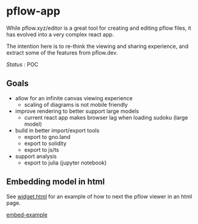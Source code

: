 # pflow-app

While pflow.xyz/editor is a great tool for creating and editing pflow files,
it has evolved into a very complex react app.

The intention here is to re-think the viewing and sharing experience,
and extract some of the features from pflow.dev.

*Status* : POC

## Goals

* allow for an infinite canvas viewing experience
  * scaling of diagrams is not mobile friendly
* improve rendering to better support large models
  * current react app makes browser lag when loading sudoku (large model)
* build in better import/export tools
  * export to gno.land
  * export to solidity
  * export to js/ts
* support analysis
  * export to julia (jupyter notebook)

## Embedding model in html

See [widget.html](./widget.html) for an example of how to next the pflow viewer in an html page.

[embed-example](https://pflow.dev/embed/?m=petriNet&v=v0&p=place0&i=1&c=3&o=0&x=130&y=207&p=place1&i=0&c=0&o=1&x=395&y=299&t=txn0&x=46&y=116&t=txn1&x=227&y=112&t=txn2&x=43&y=307&t=txn3&x=235&y=306&s=txn0&e=place0&w=1&s=place0&e=txn1&w=3&s=txn2&e=place0&n=1&w=3&s=place0&e=txn3&n=1&w=1&s=txn3&e=place1&w=1)
